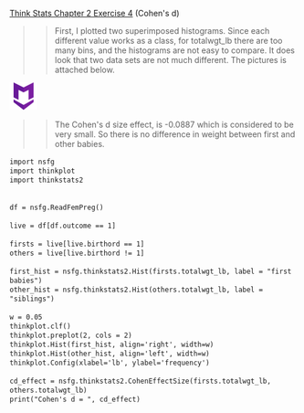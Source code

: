 [Think Stats Chapter 2 Exercise 4](http://greenteapress.com/thinkstats2/html/thinkstats2003.html#toc24) (Cohen's d)

> > First, I plotted two superimposed histograms. Since each different value works as a class, for totalwgt_lb there are too many bins, and the histograms are not easy to compare. It does look that two data sets are not much different. The pictures is attached below.


![alt text](https://github.com/adam-p/markdown-here/raw/master/src/common/images/icon48.png "Logo Title Text 1")

> > The Cohen's d size effect,  is -0.0887 which is considered to be very small. So there is no difference in weight between first and other babies.

```
import nsfg
import thinkplot
import thinkstats2


df = nsfg.ReadFemPreg()

live = df[df.outcome == 1]

firsts = live[live.birthord == 1]
others = live[live.birthord != 1]

first_hist = nsfg.thinkstats2.Hist(firsts.totalwgt_lb, label = "first babies")
other_hist = nsfg.thinkstats2.Hist(others.totalwgt_lb, label = "siblings")

w = 0.05
thinkplot.clf()
thinkplot.preplot(2, cols = 2)
thinkplot.Hist(first_hist, align='right', width=w)
thinkplot.Hist(other_hist, align='left', width=w)
thinkplot.Config(xlabel='lb', ylabel='frequency')

cd_effect = nsfg.thinkstats2.CohenEffectSize(firsts.totalwgt_lb, others.totalwgt_lb)
print("Cohen's d = ", cd_effect)
```
